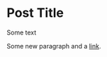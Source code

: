 # Post Title

Some text

Some new paragraph and a [link](https://github.com/vpetkov/StaticBlogGenerator).
